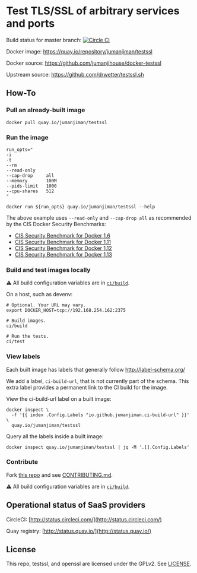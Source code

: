 Test TLS/SSL of arbitrary services and ports
============================================

Build status for master branch: [![Circle CI](https://circleci.com/gh/jumanjihouse/docker-testssl/tree/master.svg?style=svg&circle-token=21344117bb3bc61b8096a1a1b76514ab7b8a3f85)](https://circleci.com/gh/jumanjihouse/docker-testssl/tree/master)

Docker image: https://quay.io/repository/jumanjiman/testssl

Docker source: https://github.com/jumanjihouse/docker-testssl

Upstream source: https://github.com/drwetter/testssl.sh


How-To
------

### Pull an already-built image

    docker pull quay.io/jumanjiman/testssl


### Run the image

    run_opts="
    -i
    -t
    --rm
    --read-only
    --cap-drop     all
    --memory       100M
    --pids-limit   1000
    --cpu-shares   512
    "

    docker run ${run_opts} quay.io/jumanjiman/testssl --help

The above example uses `--read-only` and `--cap-drop all` as recommended by the
CIS Docker Security Benchmarks:

* [CIS Security Benchmark for Docker 1.6](https://benchmarks.cisecurity.org/tools2/docker/CIS_Docker_1.6_Benchmark_v1.0.0.pdf)
* [CIS Security Benchmark for Docker 1.11](https://benchmarks.cisecurity.org/tools2/docker/CIS_Docker_1.11.0_Benchmark_v1.0.0.pdf)
* [CIS Security Benchmark for Docker 1.12](https://benchmarks.cisecurity.org/tools2/docker/CIS_Docker_1.12.0_Benchmark_v1.0.0.pdf)
* [CIS Security Benchmark for Docker 1.13](https://benchmarks.cisecurity.org/tools2/docker/CIS_Docker_1.13.0_Benchmark_v1.0.0.pdf)


### Build and test images locally

:warning: All build configuration variables are in [`ci/build`](ci/build).

On a host, such as devenv:

    # Optional. Your URL may vary.
    export DOCKER_HOST=tcp://192.168.254.162:2375

    # Build images.
    ci/build

    # Run the tests.
    ci/test


### View labels

Each built image has labels that generally follow http://label-schema.org/

We add a label, `ci-build-url`, that is not currently part of the schema.
This extra label provides a permanent link to the CI build for the image.

View the ci-build-url label on a built image:

    docker inspect \
      -f '{{ index .Config.Labels "io.github.jumanjiman.ci-build-url" }}' \
      quay.io/jumanjiman/testssl

Query all the labels inside a built image:

    docker inspect quay.io/jumanjiman/testssl | jq -M '.[].Config.Labels'


### Contribute

Fork [this repo](https://github.com/jumanjihouse/docker-testssl)
and see [CONTRIBUTING.md](CONTRIBUTING.md).

:warning: All build configuration variables are in [`ci/build`](ci/build).


Operational status of SaaS providers
------------------------------------

CircleCI: [http://status.circleci.com/](http://status.circleci.com/)

Quay registry: [http://status.quay.io/](http://status.quay.io/)


License
-------

This repo, testssl, and openssl are licensed under the GPLv2.
See [LICENSE](LICENSE).
